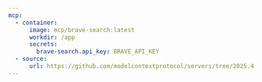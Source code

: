 ```yaml
---
mcp:
  - container:
      image: mcp/brave-search:latest
      workdir: /app
      secrets:
        brave-search.api_key: BRAVE_API_KEY
  - source:
      url: https://github.com/modelcontextprotocol/servers/tree/2025.4.6
---
```

